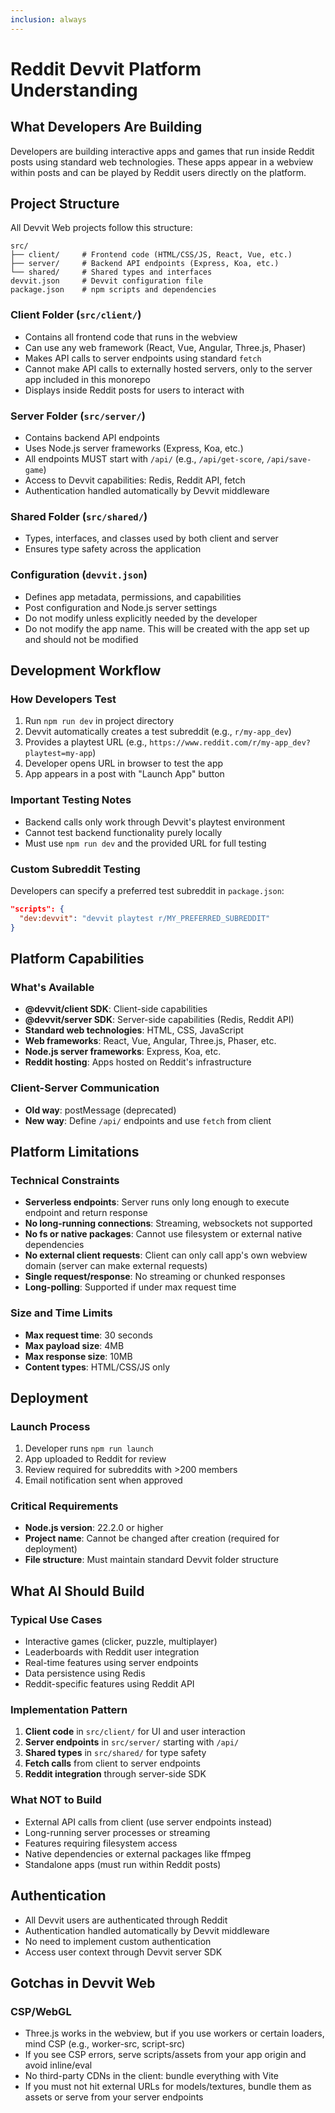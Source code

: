 ```yaml
---
inclusion: always
---
```


# Reddit Devvit Platform Understanding

## What Developers Are Building

Developers are building interactive apps and games that run inside Reddit posts using standard web technologies. These apps appear in a webview within posts and can be played by Reddit users directly on the platform.

## Project Structure

All Devvit Web projects follow this structure:

```
src/
├── client/     # Frontend code (HTML/CSS/JS, React, Vue, etc.)
├── server/     # Backend API endpoints (Express, Koa, etc.)
└── shared/     # Shared types and interfaces
devvit.json     # Devvit configuration file
package.json    # npm scripts and dependencies
```

### Client Folder (`src/client/`)

- Contains all frontend code that runs in the webview
- Can use any web framework (React, Vue, Angular, Three.js, Phaser)
- Makes API calls to server endpoints using standard `fetch`
- Cannot make API calls to externally hosted servers, only to the server app included in this monorepo
- Displays inside Reddit posts for users to interact with

### Server Folder (`src/server/`)

- Contains backend API endpoints
- Uses Node.js server frameworks (Express, Koa, etc.)
- All endpoints MUST start with `/api/` (e.g., `/api/get-score`, `/api/save-game`)
- Access to Devvit capabilities: Redis, Reddit API, fetch
- Authentication handled automatically by Devvit middleware

### Shared Folder (`src/shared/`)

- Types, interfaces, and classes used by both client and server
- Ensures type safety across the application

### Configuration (`devvit.json`)

- Defines app metadata, permissions, and capabilities
- Post configuration and Node.js server settings
- Do not modify unless explicitly needed by the developer
- Do not modify the app name. This will be created with the app set up and should not be modified

## Development Workflow

### How Developers Test

1. Run `npm run dev` in project directory
2. Devvit automatically creates a test subreddit (e.g., `r/my-app_dev`)
3. Provides a playtest URL (e.g., `https://www.reddit.com/r/my-app_dev?playtest=my-app`)
4. Developer opens URL in browser to test the app
5. App appears in a post with "Launch App" button

### Important Testing Notes

- Backend calls only work through Devvit's playtest environment
- Cannot test backend functionality purely locally
- Must use `npm run dev` and the provided URL for full testing

### Custom Subreddit Testing

Developers can specify a preferred test subreddit in `package.json`:

```json
"scripts": {
  "dev:devvit": "devvit playtest r/MY_PREFERRED_SUBREDDIT"
}
```

## Platform Capabilities

### What's Available

- **@devvit/client SDK**: Client-side capabilities
- **@devvit/server SDK**: Server-side capabilities (Redis, Reddit API)
- **Standard web technologies**: HTML, CSS, JavaScript
- **Web frameworks**: React, Vue, Angular, Three.js, Phaser, etc.
- **Node.js server frameworks**: Express, Koa, etc.
- **Reddit hosting**: Apps hosted on Reddit's infrastructure

### Client-Server Communication

- **Old way**: postMessage (deprecated)
- **New way**: Define `/api/` endpoints and use `fetch` from client

## Platform Limitations

### Technical Constraints

- **Serverless endpoints**: Server runs only long enough to execute endpoint and return response
- **No long-running connections**: Streaming, websockets not supported
- **No fs or native packages**: Cannot use filesystem or external native dependencies
- **No external client requests**: Client can only call app's own webview domain (server can make external requests)
- **Single request/response**: No streaming or chunked responses
- **Long-polling**: Supported if under max request time

### Size and Time Limits

- **Max request time**: 30 seconds
- **Max payload size**: 4MB
- **Max response size**: 10MB
- **Content types**: HTML/CSS/JS only

## Deployment

### Launch Process

1. Developer runs `npm run launch`
2. App uploaded to Reddit for review
3. Review required for subreddits with >200 members
4. Email notification sent when approved

### Critical Requirements

- **Node.js version**: 22.2.0 or higher
- **Project name**: Cannot be changed after creation (required for deployment)
- **File structure**: Must maintain standard Devvit folder structure

## What AI Should Build

### Typical Use Cases

- Interactive games (clicker, puzzle, multiplayer)
- Leaderboards with Reddit user integration
- Real-time features using server endpoints
- Data persistence using Redis
- Reddit-specific features using Reddit API

### Implementation Pattern

1. **Client code** in `src/client/` for UI and user interaction
2. **Server endpoints** in `src/server/` starting with `/api/`
3. **Shared types** in `src/shared/` for type safety
4. **Fetch calls** from client to server endpoints
5. **Reddit integration** through server-side SDK

### What NOT to Build

- External API calls from client (use server endpoints instead)
- Long-running server processes or streaming
- Features requiring filesystem access
- Native dependencies or external packages like ffmpeg
- Standalone apps (must run within Reddit posts)

## Authentication

- All Devvit users are authenticated through Reddit
- Authentication handled automatically by Devvit middleware
- No need to implement custom authentication
- Access user context through Devvit server SDK

## Gotchas in Devvit Web

### CSP/WebGL
- Three.js works in the webview, but if you use workers or certain loaders, mind CSP (e.g., worker-src, script-src)
- If you see CSP errors, serve scripts/assets from your app origin and avoid inline/eval
- No third-party CDNs in the client: bundle everything with Vite
- If you must not hit external URLs for models/textures, bundle them as assets or serve from your server endpoints
